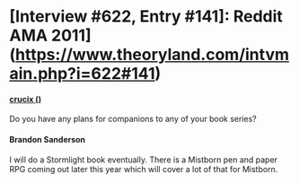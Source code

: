 # [Interview #622, Entry #141]: Reddit AMA 2011](https://www.theoryland.com/intvmain.php?i=622#141)

#### [crucix ()](http://www.reddit.com/r/Fantasy/comments/k0fp8/iama_professional_fantasy_novelist_named_brandon/c2gkgvr)

Do you have any plans for companions to any of your book series?

#### Brandon Sanderson

I will do a Stormlight book eventually. There is a Mistborn pen and paper RPG coming out later this year which will cover a lot of that for Mistborn.


